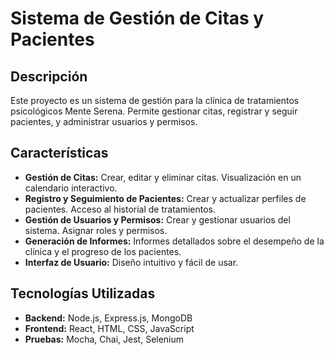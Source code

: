 # Sistema de Gestión de Citas y Pacientes

## Descripción

Este proyecto es un sistema de gestión para la clínica de tratamientos psicológicos Mente Serena. Permite gestionar citas, registrar y seguir pacientes, y administrar usuarios y permisos.

## Características

- **Gestión de Citas:** Crear, editar y eliminar citas. Visualización en un calendario interactivo.
- **Registro y Seguimiento de Pacientes:** Crear y actualizar perfiles de pacientes. Acceso al historial de tratamientos.
- **Gestión de Usuarios y Permisos:** Crear y gestionar usuarios del sistema. Asignar roles y permisos.
- **Generación de Informes:** Informes detallados sobre el desempeño de la clínica y el progreso de los pacientes.
- **Interfaz de Usuario:** Diseño intuitivo y fácil de usar.

## Tecnologías Utilizadas

- **Backend:** Node.js, Express.js, MongoDB
- **Frontend:** React, HTML, CSS, JavaScript
- **Pruebas:** Mocha, Chai, Jest, Selenium
